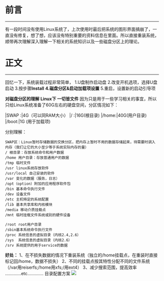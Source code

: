  # 前言 #
---
有一段时间没有使用Linux系统了，上次使用时最后把系统的图形界面搞崩了，一直没有修复，想了想，应该没有特别重要的资料信息在里面。所以直接重装系统，顺带再次理解深入理解一下相关的系统知识以及一些磁盘分区上的理论。

 # 正文 #
---
回忆一下，系统装载过程非常简单，
	1.U盘制作启动盘
	2.改变开机选项，选择U盘启动
	3.按步骤**Install**
	**4.磁盘分区&启动加载项设置**
	5.重启，设置新的启动引导项


**对磁盘分区的理解**
**Linux下 一切皆文件**
因为只是用于一些学习相关的事宜，所以只给Linux系统准备了60G左右的硬盘空间，分区情况如下：

|SWAP :|4G（可以同RAM大小）
|/    :|16G(根目录)
|/home:|40G(用户目录)
|/boot:|1G (用于加载项)

分别理解：


	SWAP区：Linux暂时存储数据的交换分区，把内存上暂时不用的数据存储起来，待需要时调入内存（我们让它的大小至少等于系统实际内存的量）
	/ 根目录：存放系统命令和用户数据
	/home 用户目录：存放普通用户的数据
	/tmp 临时文件
	/usr linux系统存放软件
	/usr/local 自己安装的软件
	/var 变化的数据（服务，日志）
	/opt（option）附加的应用程序软件包
	/bin 基本命令执行文件
	/dev 设备文件
	/etc 主机特定的系统配置
	/lib 基本共享库和内核模块
	/media 移动介质挂载点
	/mnt 临时挂载文件系统或别的硬件设备
	
	/root root用户目录
	/sbin基本系统命令执行文件
	/proc 系统信息的虚拟目录（内核2.4,2.6）
	/sys  系统信息的虚拟目录（内核2.6）
	/srv 系统提供的用于service的数据



**好处：**
1、在不损失数据的情况下重装系统（独立的/home挂载点，在重装时直接标记回/home，数据不损失）
2、不同的挂载点按其特性分配不同的文件系统（/var用reiserfs;/home用xfs;/用ext4）
3、减少搜索范围，提高效率
.............etc.............
目录配置方案
![](/img/linux_00.tree_direct.jpg)
